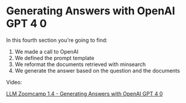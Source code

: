 # Generating Answers with OpenAI GPT 4 0

In this fourth section you're going to find:

1. We made a call to OpenAI
2. We defined the prompt template
3. We reformat the documents retrieved with minsearch 
4. We generate the answer based on the question and the documents

Video:

[LLM Zoomcamp 1.4 - Generating Answers with OpenAI GPT 4 0](https://www.youtube.com/watch?v=qz316T3U49Q&list=PL3MmuxUbc_hIB4fSqLy_0AfTjVLpgjV3R&index=4)